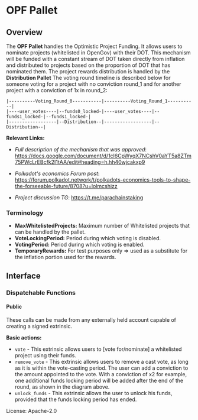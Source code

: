 # OPF Pallet
## Overview

The **OPF Pallet** handles the Optimistic Project Funding. 
It allows users to nominate projects (whitelisted in OpenGov) with their DOT. This mechanism will be funded with a constant stream of DOT taken directly from inflation and distributed to projects based on the proportion of DOT that has nominated them.
The project rewards distribution is handled by the **Distribution Pallet**
The voting round timeline is described below for someone voting for a project with no conviction round_1 and
for another project with a conviction of 1x in round_2:

```
|----------Voting_Round_0-----------|----------Voting_Round_1-----------|
|----user_votes----|--funds0_locked-|----user_votes----|--funds1_locked-|--funds1_locked-|
|------------------|--Distribution--|------------------|--Distribution--|

```


**Relevant Links:**
- *Full description of the mechanism that was approved*: https://docs.google.com/document/d/1cl6CpWyqX7NCshV0aYT5a8ZTm75PWcLrEBcfk2I1tAA/edit#heading=h.hh40wjcakxp9

- *Polkadot's economics Forum post*: https://forum.polkadot.network/t/polkadots-economics-tools-to-shape-the-forseeable-future/8708?u=lolmcshizz

- *Project discussion TG*: https://t.me/parachainstaking

### Terminology

- **MaxWhitelistedProjects:** Maximum number of Whitelisted projects that can be handled by the pallet.
- **VoteLockingPeriod:** Period during which voting is disabled.
- **VotingPeriod:** Period during which voting is enabled.
- **TemporaryRewards:** For test purposes only ⇒ used as a substitute for the inflation portion used for the rewards.

## Interface

### Dispatchable Functions

#### Public

These calls can be made from any externally held account capable of creating
a signed extrinsic.

**Basic actions:**
- `vote` - This extrinsic allows users to [vote for/nominate] a whitelisted project using their funds.
- `remove_vote` - This extrinsic allows users to remove a cast vote, as long as it is within the vote-casting period. The user can add a conviction to the amount appointed to the vote. With a conviction of x2 for example, one additional funds locking period will be added after the end of the round, as shown in the diagram above.  
- `unlock_funds` - This extrinsic allows the user to unlock his funds, provided that the funds locking period has ended.

License: Apache-2.0
